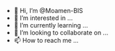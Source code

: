 - 👋 Hi, I’m @Moamen-BIS
- 👀 I’m interested in ...
- 🌱 I’m currently learning ...
- 💞️ I’m looking to collaborate on ...
- 📫 How to reach me ...

<!---
Moamen-BIS/Moamen-BIS is a ✨ special ✨ repository because its `README.md` (this file) appears on your GitHub profile.
You can click the Preview link to take a look at your changes.
--->

